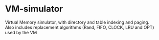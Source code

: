 # VM-simulator

Virtual Memory simulator, with directory and table indexing and paging. Also includes replacement algorithms (Rand, FIFO, CLOCK, LRU and OPT) used by the VM
